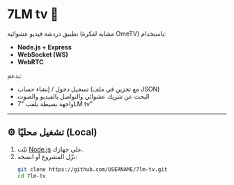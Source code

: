 # 7LM tv 🎥

تطبيق دردشة فيديو عشوائية (مشابه لفكرة OmeTV) باستخدام:
- **Node.js + Express**
- **WebSocket (WS)**
- **WebRTC**

يدعم:
- تسجيل دخول / إنشاء حساب (مع تخزين في ملف JSON)
- البحث عن شريك عشوائي والتواصل بالفيديو والصوت
- واجهة بسيطة بلقب "7LM tv"

---

## ⚙️ تشغيل محليًا (Local)

1. ثبّت [Node.js](https://nodejs.org) على جهازك.
2. نزّل المشروع أو انسخه:
   ```bash
   git clone https://github.com/USERNAME/7lm-tv.git
   cd 7lm-tv

